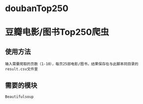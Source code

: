 # doubanTop250
豆瓣电影/图书Top250爬虫
=================================== 
使用方法
-----------------------------------
    输入需要爬取的页数（1-10），每页25部电影/图书，结果保存在与此脚本同目录的result.csv文件里
    
需要的模块
-----------------------------------
    Beautifulsoup
